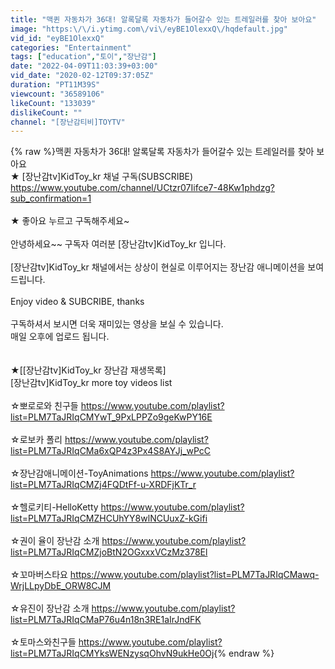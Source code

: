 ```yaml
---
title: "맥퀸 자동차가 36대! 알록달록 자동차가 들어갈수 있는 트레일러를 찾아 보아요"
image: "https:\/\/i.ytimg.com\/vi\/eyBE1OlexxQ\/hqdefault.jpg"
vid_id: "eyBE1OlexxQ"
categories: "Entertainment"
tags: ["education","토이","장난감"]
date: "2022-04-09T11:03:39+03:00"
vid_date: "2020-02-12T09:37:05Z"
duration: "PT11M39S"
viewcount: "36589106"
likeCount: "133039"
dislikeCount: ""
channel: "[장난감티비]TOYTV"
---
```

{% raw %}맥퀸 자동차가 36대! 알록달록 자동차가 들어갈수 있는 트레일러를 찾아 보아요<br />★ [장난감tv]KidToy_kr 채널 구독(SUBSCRIBE)<br /><a rel="nofollow" target="blank" href="https://www.youtube.com/channel/UCtzr07Iifce7-48Kw1phdzg?sub_confirmation=1">https://www.youtube.com/channel/UCtzr07Iifce7-48Kw1phdzg?sub_confirmation=1</a><br /><br />★ 좋아요 누르고 구독해주세요~<br /><br />안녕하세요~~ 구독자 여러분 [장난감tv]KidToy_kr 입니다.<br /><br />[장난감tv]KidToy_kr 채널에서는 상상이 현실로 이루어지는 장난감 애니메이션을 보여드립니다.<br /><br />Enjoy video &amp; SUBCRIBE, thanks<br /><br />구독하셔서 보시면 더욱 재미있는 영상을 보실 수 있습니다. <br />매일 오후에 업로드 됩니다. <br /><br /><br />★[[장난감tv]KidToy_kr 장난감 재생목록]<br />[장난감tv]KidToy_kr more toy videos list<br /><br />☆뽀로로와 친구들 <a rel="nofollow" target="blank" href="https://www.youtube.com/playlist?list=PLM7TaJRIqCMYwT_9PxLPPZo9geKwPY16E">https://www.youtube.com/playlist?list=PLM7TaJRIqCMYwT_9PxLPPZo9geKwPY16E</a><br /><br />☆로보카 폴리 <a rel="nofollow" target="blank" href="https://www.youtube.com/playlist?list=PLM7TaJRIqCMa6xQP4z3Px4S8AYJj_wPcC">https://www.youtube.com/playlist?list=PLM7TaJRIqCMa6xQP4z3Px4S8AYJj_wPcC</a><br /><br />☆장난감애니메이션-ToyAnimations  <a rel="nofollow" target="blank" href="https://www.youtube.com/playlist?list=PLM7TaJRIqCMZj4FQDtFf-u-XRDFjKTr_r">https://www.youtube.com/playlist?list=PLM7TaJRIqCMZj4FQDtFf-u-XRDFjKTr_r</a><br /><br />☆헬로키티-HelloKetty <a rel="nofollow" target="blank" href="https://www.youtube.com/playlist?list=PLM7TaJRIqCMZHCUhYY8wlNCUuxZ-kGifi">https://www.youtube.com/playlist?list=PLM7TaJRIqCMZHCUhYY8wlNCUuxZ-kGifi</a><br /><br />☆권이 율이 장난감 소개 <a rel="nofollow" target="blank" href="https://www.youtube.com/playlist?list=PLM7TaJRIqCMZjoBtN2OGxxxVCzMz378El">https://www.youtube.com/playlist?list=PLM7TaJRIqCMZjoBtN2OGxxxVCzMz378El</a><br /><br />☆꼬마버스타요 <a rel="nofollow" target="blank" href="https://www.youtube.com/playlist?list=PLM7TaJRIqCMawq-WrjLLpyDbE_ORW8CJM">https://www.youtube.com/playlist?list=PLM7TaJRIqCMawq-WrjLLpyDbE_ORW8CJM</a><br /><br />☆유진이 장난감 소개 <a rel="nofollow" target="blank" href="https://www.youtube.com/playlist?list=PLM7TaJRIqCMaP76u4n18n3RE1aIrJndFK">https://www.youtube.com/playlist?list=PLM7TaJRIqCMaP76u4n18n3RE1aIrJndFK</a><br /><br />☆토마스와친구들 <a rel="nofollow" target="blank" href="https://www.youtube.com/playlist?list=PLM7TaJRIqCMYksWENzysqOhvN9ukHe0Oj">https://www.youtube.com/playlist?list=PLM7TaJRIqCMYksWENzysqOhvN9ukHe0Oj</a>{% endraw %}
